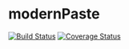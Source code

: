modernPaste
===========

[![Build Status](https://travis-ci.org/LINKIWI/modern-paste.svg?branch=dev)](https://travis-ci.org/LINKIWI/modern-paste) [![Coverage Status](https://coveralls.io/repos/LINKIWI/modern-paste/badge.svg?branch=dev&service=github)](https://coveralls.io/github/LINKIWI/modern-paste?branch=dev)
